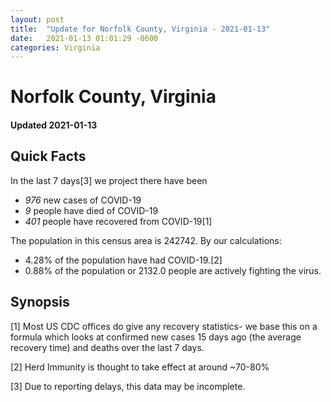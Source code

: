 ```yaml
---
layout: post
title:  "Update for Norfolk County, Virginia - 2021-01-13"
date:   2021-01-13 01:01:29 -0600
categories: Virginia
---
```


# Norfolk County, Virginia
#### Updated 2021-01-13

## Quick Facts

In the last 7 days[3] we project there have been
- *976* new cases of COVID-19
- *9* people have died of COVID-19
- *401* people have recovered from COVID-19[1]

The population in this census area is 242742. By our calculations:
- 4.28% of the population have had COVID-19.[2]
- 0.88% of the population or 2132.0 people are actively fighting the virus.

## Synopsis




[1] Most US CDC offices do give any recovery statistics- we base this on a formula which looks at confirmed new cases
15 days ago (the average recovery time) and deaths over the last 7 days.

[2] Herd Immunity is thought to take effect at around ~70-80%

[3] Due to reporting delays, this data may be incomplete.
 
    